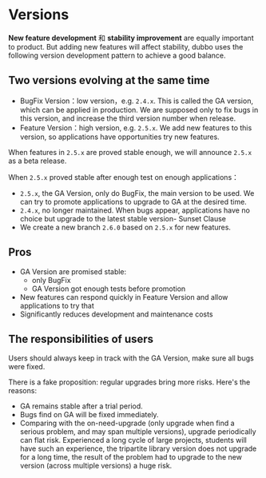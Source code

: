 # Versions

**New feature development** 和 **stability improvement** are equally important to product. But adding new features will affect stability, dubbo uses the following version development pattern to achieve a good balance.

## Two versions evolving at the same time

* BugFix Version：low version，e.g. `2.4.x`. This is called the GA version, which can be applied in production. We are supposed only to fix bugs in this version, and increase the third version number when release.
* Feature Version：high version, e.g. `2.5.x`. We add new features to this version, so applications have opportunities try new features.

When features in `2.5.x` are proved stable enough, we will announce `2.5.x` as a beta release. 

When `2.5.x` proved stable after enough test on enough applications：

* `2.5.x`, the GA Version, only do BugFix, the main version to be used. We can try to promote applications to upgrade to GA at the desired time.
* `2.4.x`, no longer maintained. When bugs appear, applications have no choice but upgrade to the latest stable version- Sunset Clause
* We create a new branch `2.6.0` based on `2.5.x` for new features.

## Pros

* GA Version are promised stable:
    * only BugFix
    * GA Version got enough tests before promotion
* New features can respond quickly in Feature Version and allow applications to try that
* Significantly reduces development and maintenance costs 

## The responsibilities of users

Users should always keep in track with the GA Version, make sure all bugs were fixed.

There is a fake proposition: regular upgrades bring more risks. Here's the reasons:

* GA remains stable after a trial period.
* Bugs find on GA will be fixed immediately.
* Comparing with the on-need-upgrade (only upgrade when find a serious problem, and may span multiple versions), upgrade periodically can flat risk. Experienced a long cycle of large projects, students will have such an experience, the tripartite library version does not upgrade for a long time, the result of the problem had to upgrade to the new version (across multiple versions) a huge risk.
